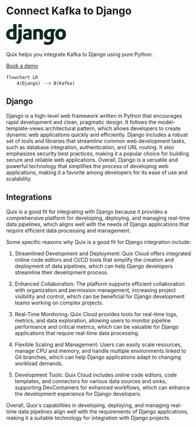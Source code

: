 # Connect Kafka to Django

![](./images/logo_1.jpg)

Quix helps you integrate Kafka to Django using pure Python.

<div>
<a class="md-button md-button--primary" href="https://share.hsforms.com/1iW0TmZzKQMChk0lxd_tGiw4yjw2?__hstc=175542013.2303933fbd746c0ac86d9ccbe9bc9100.1728383268831.1729603416735.1729620918855.31&__hssc=175542013.1.1729620918855&__hsfp=2132701734" target="_blank" style="margin-right:.5rem;">Book a demo</a>
<br/>
</div>

```mermaid
flowchart LR
    A(Django) --> B(Kafka)
```

## Django

Django is a high-level web framework written in Python that encourages rapid development and clean, pragmatic design. It follows the model-template-views architectural pattern, which allows developers to create dynamic web applications quickly and efficiently. Django includes a robust set of tools and libraries that streamline common web development tasks, such as database integration, authentication, and URL routing. It also emphasizes security best practices, making it a popular choice for building secure and reliable web applications. Overall, Django is a versatile and powerful technology that simplifies the process of developing web applications, making it a favorite among developers for its ease of use and scalability.

## Integrations

Quix is a good fit for integrating with Django because it provides a comprehensive platform for developing, deploying, and managing real-time data pipelines, which aligns well with the needs of Django applications that require efficient data processing and management.

Some specific reasons why Quix is a good fit for Django integration include:

1. Streamlined Development and Deployment: Quix Cloud offers integrated online code editors and CI/CD tools that simplify the creation and deployment of data pipelines, which can help Django developers streamline their development process.

2. Enhanced Collaboration: The platform supports efficient collaboration with organization and permission management, increasing project visibility and control, which can be beneficial for Django development teams working on complex projects.

3. Real-Time Monitoring: Quix Cloud provides tools for real-time logs, metrics, and data exploration, allowing users to monitor pipeline performance and critical metrics, which can be valuable for Django applications that require real-time data processing.

4. Flexible Scaling and Management: Users can easily scale resources, manage CPU and memory, and handle multiple environments linked to Git branches, which can help Django applications adapt to changing workload demands.

5. Development Tools: Quix Cloud includes online code editors, code templates, and connectors for various data sources and sinks, supporting DevContainers for enhanced workflows, which can enhance the development experience for Django developers.

Overall, Quix's capabilities in developing, deploying, and managing real-time data pipelines align well with the requirements of Django applications, making it a suitable technology for integration with Django projects.

